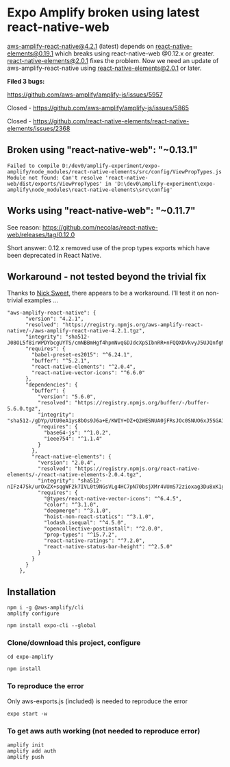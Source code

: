 # Expo Amplify broken using latest react-native-web

aws-amplify-react-native@4.2.1 (latest) depends on react-native-elements@0.19.1 which breaks using react-native-web @0.12.x or greater. react-native-elements@2.0.1 fixes the problem. Now we need an update of aws-amplify-react-native using react-native-elements@2.0.1 or later.

**Filed 3 bugs:**

<https://github.com/aws-amplify/amplify-js/issues/5957>

Closed - <https://github.com/aws-amplify/amplify-js/issues/5865>

Closed - <https://github.com/react-native-elements/react-native-elements/issues/2368>

## Broken using "react-native-web": "~0.13.1"

`Failed to compile D:/dev0/amplify-experiment/expo-amplify/node_modules/react-native-elements/src/config/ViewPropTypes.js Module not found: Can't resolve 'react-native-web/dist/exports/ViewPropTypes' in 'D:\dev0\amplify-experiment\expo-amplify\node_modules\react-native-elements\src\config'`

## Works using "react-native-web": "~0.11.7"

See reason: <https://github.com/necolas/react-native-web/releases/tag/0.12.0>

Short answer: 0.12.x removed use of the prop types exports which have been deprecated in React Native.

## Workaround - not tested beyond the trivial fix

Thanks to [Nick Sweet](https://github.com/aws-amplify/amplify-js/issues/5957#issuecomment-652546708), there appears to be a workaround. I'll test it on non-trivial examples ...

```
"aws-amplify-react-native": {
      "version": "4.2.1",
      "resolved": "https://registry.npmjs.org/aws-amplify-react-native/-/aws-amplify-react-native-4.2.1.tgz",
      "integrity": "sha512-J08OL5f8irWPDYbcgUYTS/cmNBBmHgf4hpmNvqGDJdcXpSIbnRR+nFQQXDVkvyJ5UJQnfgMpUXpBEASfSMBUow==",
      "requires": {
        "babel-preset-es2015": "^6.24.1",
        "buffer": "^5.2.1",
        "react-native-elements": "^2.0.4",
        "react-native-vector-icons": "^6.6.0"
      },
      "dependencies": {
        "buffer": {
          "version": "5.6.0",
          "resolved": "https://registry.npmjs.org/buffer/-/buffer-5.6.0.tgz",
          "integrity": "sha512-/gDYp/UtU0eA1ys8bOs9J6a+E/KWIY+DZ+Q2WESNUA0jFRsJOc0SNUO6xJ5SGA1xueg3NL65W6s+NY5l9cunuw==",
          "requires": {
            "base64-js": "^1.0.2",
            "ieee754": "^1.1.4"
          }
        },
        "react-native-elements": {
          "version": "2.0.4",
          "resolved": "https://registry.npmjs.org/react-native-elements/-/react-native-elements-2.0.4.tgz",
          "integrity": "sha512-nIFz47Sk/urOxZX+sqgWF2k7IVL0t9NGsVLg4HC7pN70bsjXMr4VUmS72zioxag3Du8xK1g7lw4vrRX3JQeVYg==",
          "requires": {
            "@types/react-native-vector-icons": "^6.4.5",
            "color": "^3.1.0",
            "deepmerge": "^3.1.0",
            "hoist-non-react-statics": "^3.1.0",
            "lodash.isequal": "^4.5.0",
            "opencollective-postinstall": "^2.0.0",
            "prop-types": "^15.7.2",
            "react-native-ratings": "^7.2.0",
            "react-native-status-bar-height": "^2.5.0"
          }
        }
      }
    },
```

## Installation

```
npm i -g @aws-amplify/cli
amplify configure

npm install expo-cli --global

```

### Clone/download this project, configure

```
cd expo-amplify

npm install

```

### To reproduce the error

Only aws-exports.js (included) is needed to reproduce the error

```
expo start -w

```

### To get aws auth working (not needed to reproduce error)

```
amplify init
amplify add auth
amplify push
```

